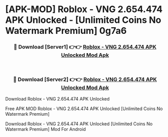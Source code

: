 # [APK-MOD] Roblox - VNG 2.654.474 APK Unlocked - [Unlimited Coins No Watermark Premium] 0g7a6



<div align="center">
<h3>🔴 Download [Server1] 👉👉 <a href="https://momento.my/?title=Roblox_-_VNG_2.654.474_APK_Unlocked">Roblox - VNG 2.654.474 APK Unlocked Mod Apk</a></h3><br>

<h3>🔴 Download [Server2] 👉👉 <a href="https://momento.my/?title=Roblox_-_VNG_2.654.474_APK_Unlocked">Roblox - VNG 2.654.474 APK Unlocked Mod Apk</a></h3>
</div>



Download Roblox - VNG 2.654.474 APK Unlocked 

Free APK MOD Roblox - VNG 2.654.474 APK Unlocked [Unlimited Coins No Watermark Premium]

Download Roblox - VNG 2.654.474 APK Unlocked [Unlimited Coins No Watermark Premium] Mod For Android
